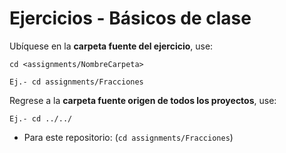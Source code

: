 # Ejercicios - Básicos de clase

Ubíquese en la **carpeta fuente del ejercicio**, use:

```
cd <assignments/NombreCarpeta>

Ej.- cd assignments/Fracciones

```
Regrese a la **carpeta fuente origen de todos los proyectos**, use:

```
Ej.- cd ../../

```

- Para este repositorio: (```cd assignments/Fracciones```)

